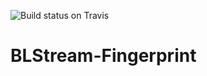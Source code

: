 ![Build status on Travis](https://travis-ci.org/blstream/BLStream-Fingerprint.svg?branch=master)

# BLStream-Fingerprint
